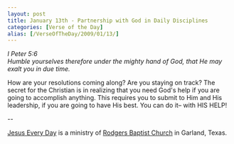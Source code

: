 ```yaml
---
layout: post
title: January 13th - Partnership with God in Daily Disciplines
categories: [Verse of the Day]
alias: [/VerseOfTheDay/2009/01/13/]
---
```


_I Peter 5:6  
Humble yourselves therefore under the mighty hand of God, that He
may exalt you in due time._

How are your resolutions coming along? Are you staying on track?
The secret for the Christian is in realizing that you need God's help
if you are going to accomplish anything. This requires you to submit
to Him and His leadership, if you are going to have His best. You can
do it&ndash; with HIS HELP!

 --

<a href=http://jesuseveryday.net>Jesus Every Day</a> is a ministry of <a href=http://rodgersbaptist.net>Rodgers Baptist Church</a> in Garland, Texas.
